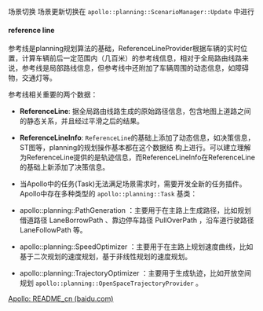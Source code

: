 
场景切换
场景更新切换在 `apollo::planning::ScenarioManager::Update` 中进行

#### reference line

参考线是planning规划算法的基础，ReferenceLineProvider根据车辆的实时位置，计算车辆前后一定范围内（几百米）的参考线信息，相对于全局路由线路来说，参考线是局部路线信息，但参考线中还附加了车辆周围的动态信息，如障碍物，交通灯等。

参考线相关重要的两个数据：

- **ReferenceLine**: 据全局路由线路生成的原始路径信息，包含地图上道路之间的静态关系，并且经过平滑之后的结果。
- **ReferenceLineInfo**: `ReferenceLine`的基础上添加了动态信息，如决策信息，ST图等，planning的规划操作基本都在这个数据结 构上进行。可以建立理解为ReferenceLine提供的是轨迹信息，而ReferenceLineInfo在ReferenceLine的基础上新添加了决策信息。
- 当Apollo中的任务(Task)无法满足场景需求时，需要开发全新的任务插件。Apollo中存在多种类型的 `apollo::planning::Task` 基类：

- apollo::planning::PathGeneration ：主要用于在主路上生成路径，比如规划借道路径 LaneBorrowPath 、靠边停车路径 PullOverPath ，沿车道行驶路径 LaneFollowPath 等。
- apollo::planning::SpeedOptimizer ：主要用于在主路上规划速度曲线，比如基于二次规划的速度规划，基于非线性规划的速度规划。
- apollo::planning::TrajectoryOptimizer ：主要用于生成轨迹，比如开放空间规划 `apollo::planning::OpenSpaceTrajectoryProvider` 。

[Apollo: README_cn (baidu.com)](https://apollo.baidu.com/docs/apollo/latest/md_modules_2external__command_2command__processor_2lane__follow__command__processor_2README__cn.html)

